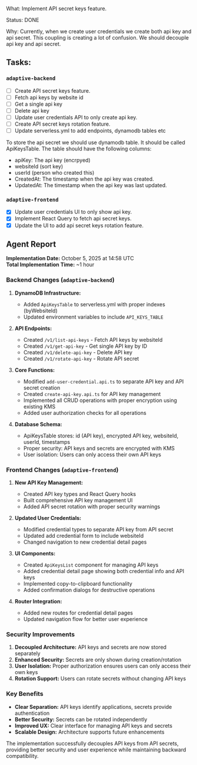 What: Implement API secret keys feature.

Status: DONE

Why: Currently, when we create user credentials we create both api key and api secret. This coupling is creating a lot of confusion. We should decouple api key and api secret.

## Tasks:

### `adaptive-backend`

- [ ] Create API secret keys feature.
- [ ] Fetch api keys by website id
- [ ] Get a single api key
- [ ] Delete api key
- [ ] Update user credentials API to only create api key.
- [ ] Create API secret keys rotation feature.
- [ ] Update serverless.yml to add endpoints, dynamodb tables etc

To store the api secret we should use dynamodb table. It should be called ApiKeysTable. The table should have the following columns:

- apiKey: The api key (encrpyed)
- websiteId (sort key)
- userId (person who created this)
- CreatedAt: The timestamp when the api key was created.
- UpdatedAt: The timestamp when the api key was last updated.

### `adaptive-frontend`

- [x] Update user credentials UI to only show api key.
- [x] Implement React Query to fetch api secret keys.
- [x] Update the UI to add api secret keys rotation feature.

## Agent Report

**Implementation Date:** October 5, 2025 at 14:58 UTC  
**Total Implementation Time:** ~1 hour

### Backend Changes (`adaptive-backend`)

1. **DynamoDB Infrastructure:**

   - Added `ApiKeysTable` to serverless.yml with proper indexes (byWebsiteId)
   - Updated environment variables to include `API_KEYS_TABLE`

2. **API Endpoints:**

   - Created `/v1/list-api-keys` - Fetch API keys by websiteId
   - Created `/v1/get-api-key` - Get single API key by ID
   - Created `/v1/delete-api-key` - Delete API key
   - Created `/v1/rotate-api-key` - Rotate API secret

3. **Core Functions:**

   - Modified `add-user-credential.api.ts` to separate API key and API secret creation
   - Created `create-api-key.api.ts` for API key management
   - Implemented all CRUD operations with proper encryption using existing KMS
   - Added user authorization checks for all operations

4. **Database Schema:**
   - ApiKeysTable stores: id (API key), encrypted API key, websiteId, userId, timestamps
   - Proper security: API keys and secrets are encrypted with KMS
   - User isolation: Users can only access their own API keys

### Frontend Changes (`adaptive-frontend`)

1. **New API Key Management:**

   - Created API key types and React Query hooks
   - Built comprehensive API key management UI
   - Added API secret rotation with proper security warnings

2. **Updated User Credentials:**

   - Modified credential types to separate API key from API secret
   - Updated add credential form to include websiteId
   - Changed navigation to new credential detail pages

3. **UI Components:**

   - Created `ApiKeysList` component for managing API keys
   - Added credential detail page showing both credential info and API keys
   - Implemented copy-to-clipboard functionality
   - Added confirmation dialogs for destructive operations

4. **Router Integration:**
   - Added new routes for credential detail pages
   - Updated navigation flow for better user experience

### Security Improvements

1. **Decoupled Architecture:** API keys and secrets are now stored separately
2. **Enhanced Security:** Secrets are only shown during creation/rotation
3. **User Isolation:** Proper authorization ensures users can only access their own keys
4. **Rotation Support:** Users can rotate secrets without changing API keys

### Key Benefits

- **Clear Separation:** API keys identify applications, secrets provide authentication
- **Better Security:** Secrets can be rotated independently
- **Improved UX:** Clear interface for managing API keys and secrets
- **Scalable Design:** Architecture supports future enhancements

The implementation successfully decouples API keys from API secrets, providing better security and user experience while maintaining backward compatibility.
